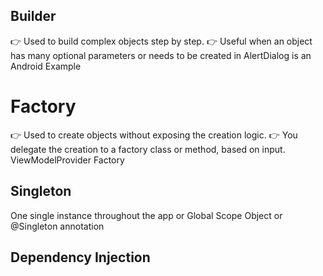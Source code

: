 ## Builder
👉 Used to build complex objects step by step.
👉 Useful when an object has many optional parameters or needs to be created in
AlertDialog is an Android Example

# Factory
👉 Used to create objects without exposing the creation logic.
👉 You delegate the creation to a factory class or method, based on input.
ViewModelProvider Factory

## Singleton
One single instance throughout the app or Global Scope
Object or @Singleton annotation 

## Dependency Injection


